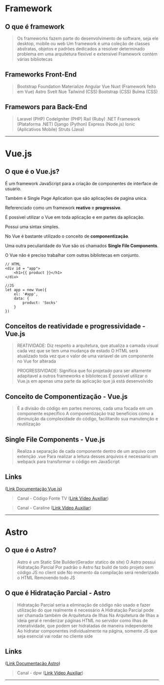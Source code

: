 # Framework

## O que é framework

> Os frameworks fazem parte do desenvolvimento de software, seja ele desktop, mobile ou web
> Um framework é uma coleção de classes abstratas, objetos e padrões dedicados a resolver determinado problema em uma arquitetura flexivel e extensivel
> Framework contém várias bibliotecas

## Frameworks Front-End

> Bootstrap
> Foundation
> Materialize 
> Angular
> Vue
> Nuxt (Framework feito em Vue)
> Astro
> Svelt
> Nue
> Tailwind (CSS)
> Bootstrap (CSS)
> Bulma (CSS)



## Framewors para Back-End

> Laravel (PHP)
> Codelgniter (PHP)
> Rail (Ruby)
> .NET Framework (Plataforma .NET)
> Django (Python)
> Express (Node.js)
> Ionic (Aplicativos Mobile)
> Struts (Java)
______________________________________________________________________________________________



# Vue.js

## O que é o Vue.js?

 É um framework JavaScript para a criação de componentes de interface de usuario.

 Também é Single Page Aplication que são aplicações de pagina unica.

 Referenciado como um framework **reativo** e **progressivo**.

 É possivel utilizar o Vue em toda aplicação e em partes da aplicação.

 Possui uma sintax simples.

 No Vue é bastante utilizado o conceito de **componentização**.

 Uma outra peculiaridade do Vue são os chamados **Single File Components**.

 O Vue não é preciso trabalhar com outras bibliotecas em conjunto.

 
``` 
// HTML
<div id = "app"> 
    <h1>{{ product }}</h1>
</div> 
```

```
//JS
let app = new Vue({
    el: '#app',
    data: {
        product: 'Socks'
    }
})
```

## Conceitos de reatividade e progressividade - Vue.js

> REATIVIDADE: Diz respeito a arquitetura, que atualiza a camada visual cada vez que se tem uma mudança de estado 
> O HTML será atualizado toda vez que o valor de uma variavel de um componente no Vue for alterada

> PROGRESSIVIDADE: Significa que foi projetado para ser altamente adapitavel a outros frameworks e bibliotecas 
> É possivel utilizar o Vue.js em apenas uma parte da aplicação que já está desenvolvido 

## Conceito de Componentização - Vue.js

> É a divisão do código em partes menores, cada uma focada em um componente específico
> A componentização traz benefícios como a diminuição da complexidade do código, facilitando sua manutenção e reutilização

## Single File Components - Vue.js

> Realiza a separação de cada componente dentro de um arquivo com extenção .vue
> Para realizar a leitura desses arquivos é necessario um webpack para transformar o código em JavaScript

## Links

([Link Documentação Vue.js](https://vuejs.org/))

> Canal - Código Fonte TV
([Link Vídeo Auxiliar](https://youtu.be/bEl6yN3vd-U?si=XbQ9WUJbRrxPfMKs))

> Canal - Caraline
([Link Vídeo Auxiliar](https://youtu.be/1W35ITPUp6Y?si=l8gAnMSuwsHzUGJO))
______________________________________________________________________________________________



# Astro

## O que é o Astro?

> Astro é um Static Site Builder(Gerador statico de site)
> O Astro possui Hidratação Parcial 
> Por padrão o Astro faz build de todo projeto sem código JS no client side 
> No momento da compilação será renderizado o HTML Removendo todo JS

## O que é Hidratação Parcial - Astro

> Hidratação Parcial seria a eliminação de código não usado e fazer utilização do que realmente é necessário
> A Hidratação Parcial pode ser chamada também de Arquitetura de Ilhas
> Na Arquitetura de Ilhas a ideia geral é renderizar páginas HTML no servidor como ilhas de interatividade, que podem ser hidratadas de maneira independente 
> Ao hidratar componentes individualmente na página, somente JS que seja esencial vai rodar no cliente side  

## Links

([Link Documentação Astro](https://astro.build/))

> Canal - dpw
([Link Vídeo Auxiliar](https://youtu.be/jIg0b_lAJss?si=75eZVZdZ46VYqW3t))
______________________________________________________________________________________________



 
